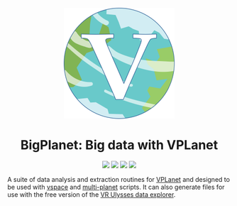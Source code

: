 
<p align="center">
  <img width = "250" src="docs/VPLanetLogo.png?raw=true"/>
</p>

<h1 align="center">BigPlanet: Big data with VPLanet</h1>

<p align="center">
  <a href="https://VirtualPlanetaryLaboratory.github.io/bigplanet/"><img src="https://img.shields.io/badge/read-the_docs-blue.svg?style=flat"></a>
    <img src="https://img.shields.io/badge/Python-3.6+-orange.svg"/></a>
  <a href="LICENSE"><img src="https://img.shields.io/badge/license-MIT-purple.svg"/></a>
    <a href="https://github.com/VirtualPlanetaryLaboratory/bigplanet/actions/workflows/tests.yml">
  <img src="https://github.com/VirtualPlanetaryLaboratory/bigplanet/actions/workflows/tests.yml/badge.svg"/>
      
  </a>
</p>

A suite of data analysis and extraction routines for [VPLanet](https://github.com/VirtualPlanetaryLaboratory/vplanet) and designed to be used with [vspace](https://github.com/VirtualPlanetaryLaboratory/vspace) and [multi-planet](https://github.com/VirtualPlanetaryLaboratory/multi-planet) scripts. It can also generate files for use with the free version of the [VR Ulysses data explorer](https://www.vrulysses.com/download-ulysses).
